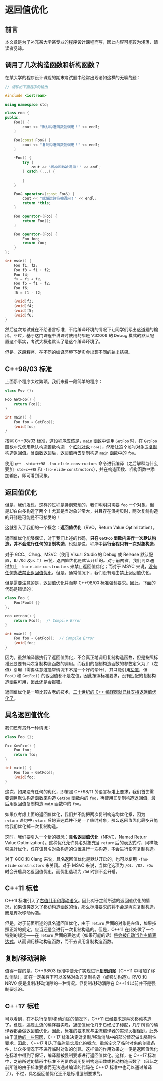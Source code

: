 <!-- Copyright (C) 2022 Timothy Liu -->

<!-- CC BY-SA 4.0 license -->

# 返回值优化

## 前言

本文章是为了补充某大学某专业的程序设计课程而写，因此内容可能较为浅薄，请读者见谅。  

## 调用了几次构造函数和析构函数？

在某大学的程序设计课程的期末考试题中经常出现诸如这样的无聊的题：  

```c++
// 请写出下面程序的输出

#include <iostream>

using namespace std;

class Foo {
public:
    Foo() {
        cout << "默认构造函数被调用！" << endl;
    }

    Foo(const Foo&) {
        cout << "复制构造函数被调用！" << endl;
    }

    ~Foo() {
        try {
            cout << "析构函数被调用！" << endl;
        } catch (...) {
            
        }
    }

    Foo& operator=(const Foo&) {
        cout << "赋值运算符被调用！" << endl;
        return *this;
    }

    Foo operator+(Foo) {
        return Foo();
    }

    Foo operator-(Foo) {
        Foo foo;
        return foo;
    }
};

int main() {
    Foo f1, f2;
    Foo f3 = f1 + f2;
    Foo f4;
    f4 = f1 + f2;
    Foo f5 = f1 - f2;
    Foo f6;
    f6 = f1 - f2;

    (void)f3;
    (void)f4;
    (void)f5;
    (void)f6;
}
```

然后这次考试就在不给语言标准、不给编译环境的情况下让同学们写出这道题的输出。不过，基于这门课程中讲课时使用的都是 VS2008 的 Debug 模式的默认配置这个事实，考试大概也默认了是这个编译环境了。  

但是，这段程序，在不同的编译环境下确实会出现不同的输出结果。  

## C++98/03 标准

上面那个程序太过繁琐，我们来看一段简单的程序：  

```cpp
class Foo {};

Foo GetFoo() {
    return Foo();
}

int main() {
    Foo foo = GetFoo();
    (void)foo;
}
```

按照 C++98/03 标准，这段程序应该是，`main` 函数中调用 `GetFoo` 时，在 `GetFoo` 函数中先使用默认构造函数构造一个[临时对象](https://zh.cppreference.com/w/cpp/language/lifetime#.E4.B8.B4.E6.97.B6.E5.AF.B9.E8.B1.A1.E7.9A.84.E7.94.9F.E5.AD.98.E6.9C.9F) `Foo()`，然后让这个临时对象去[复制构造](https://zh.cppreference.com/w/cpp/language/return#.E8.A7.A3.E9.87.8A)返回值。当函数返回后，返回值再去复制构造 `main` 函数中的 `foo`。  

使用 `g++ -std=c++98 -fno-elide-constructors` 命令进行编译（之后解释为什么要加 `-std=c++98` 和 `-fno-elide-constructors`），并在构造函数、析构函数中添加输出，即可看到现象。

## 返回值优化

但是，我们发现，这样的过程是特别繁琐的，我们明明只需要 `foo` 一个对象，但是却白白多构造了两个！尤其是当对象非常大，并且存在深拷贝时，两次复制构造的开销是可能是不可接受的！  

这就引入了我们的一个概念：**返回值优化**（RVO，Return Value Optimization）。

返回值优化能够保证，对于我们上述的代码，**只在 `GetFoo` 函数内进行一次默认构造，并不会进行任何的复制构造**。也就是说，程序中**运行全程只有一次对象构造**。  

对于 GCC、Clang、MSVC（使用 Visual Studio 的 Debug 或 Release 默认配置，即 `/Od` 及以上）来说，返回值优化是默认开启的。对于前两者，我们可以通过加上 `-fno-elide-constructors` 来禁止返回值优化；而对于 MSVC 来说，[没有任何办法禁止返回值优化](https://social.microsoft.com/Forums/Windows/zh-CN/a5f9ccf7-c734-4e9a-8174-ee722ff7a1dd/how-to-disable-return-value-optimization-in-vs)。但是，通常情况下，我们没有理由禁止返回值优化。  

但是需要注意的是，返回值优化并而非 C++98/03 标准强制要求。因此，下面的代码是错误的：  

```cpp
class Foo {
    Foo(Foo&) {}
};

Foo GetFoo() {
    return Foo();  // Compile Error
}

int main() {
    Foo foo = GetFoo();  // Compile Error
    (void)foo;
}
```

因为，虽然编译器执行了返回值优化，不会真正地调用复制构造函数，但是按照标准还是要有两次复制构造函数的调用。而我们的复制构造函数的参数定义为了（左值）引用（需要注意这通常情况下不是一个好的设计），其只能引用[左值](./lvalue-and-rvalue.md)，但 `Foo()` 和 `GetFoo()` 的返回值都不是左值，因此按照标准要求，没有匹配的复制构造函数可用，因此还是会报错。  

返回值优化是一项比较古老的技术，[二十世纪的 C++ 编译器就已经支持返回值优化了](https://www.youtube.com/watch?v=3Ud9HryMUqA)。  

## 具名返回值优化

我们还有另外一种情况：  

```cpp
class Foo {};

Foo GetFoo() {
    Foo foo;
    return foo;
}

int main() {
    Foo foo = GetFoo();
    (void)foo;
}
```

这次，如果没有任何的优化，即按照 C++98/11 的语言标准上要求，我们首先需要调用默认构造函数来构造 `GetFoo` 函数内的 `foo`，再使用其复制构造返回值，最后用返回值复制构造 `main` 函数中的 `foo`。  

如果仅考虑上面的返回值优化，我们并不能把两次复制构造均优化掉，因为 `return` 语句中 `return` 后的表达式并不是一个临时对象，那么返回值优化最多只能给我们优化掉一次复制构造。  

这时，我们要引入一个新的概念：**具名返回值优化**（NRVO，Named Return Value Optimization）。这种优化允许具名对象充当 `return` 后的表达式时，同样能够进行优化，仅在该具名对象构造的位置进行一次构造，不会进行任何复制构造。  

对于 GCC 和 Clang 来说，具名返回值优化是默认开启的，也可以使用 `-fno-elide-constructors` 来关闭。对于 MSVC 来说，当优化选项为 `/O1`、`/O2`、`/Ox` 时会开启具名返回值优化，而优化选项为 `/Od` 时则不会开启。  

## C++11 标准

C++11 标准引入了[右值引用和移动语义](./rvalue-reference-and-move-semantics.md)。因此对于之前所述的返回值优化的情况，如果该类定义了移动构造函数的话，那么标准要求的将不会是两次复制构造，而是两次移动构造。  

但是，对于前面所述的具名返回值优化，由于 `return` 后面的对象是左值，如果按照正常的规定，应当还是会进行一次复制构造的。但是，C++11 在此处做了一个特别的规定——在 `return` 后面的表达式（如果可能的话）[将会被自动当作右值表达式](https://zh.cppreference.com/w/cpp/language/return#.E8.87.AA.E5.8A.A8.E4.BB.8E.E5.B1.80.E9.83.A8.E5.8F.98.E9.87.8F.E5.92.8C.E5.BD.A2.E5.8F.82.E7.A7.BB.E5.8A.A8)，从而调用移动构造函数，而不去调用复制构造函数。  

## 复制/移动消除

值得一提的是，C++98/03 标准中便允许实现进行[**复制消除**](https://zh.cppreference.com/w/cpp/language/copy_elision)（C++11 中增加了移动消除），即在一定条件下可以省略对象的复制构造（或移动构造）。RVO 和 NRVO 便是复制/移动消除的一种情况。但复制/移动消除在 C++14 以前并不是强制要求的。  

## C++17 标准

可以看到，在不执行复制/移动消除的情况下，C++11 已经要求是两次移动构造了。但是，遍观主流的编译器实现，返回值优化几乎已经成了标配，几乎所有的编译器都会做返回值优化。因此，标准的要求就与主流编译器的实现大相径庭。此外由于[其他的一些原因](https://www.open-std.org/jtc1/sc22/wg21/docs/papers/2015/p0135r0.html)，C++17 标准决定对复制/移动消除中的部分情况做出强制性要求。因此，C++17 引入了[临时量实质化](https://zh.cppreference.com/w/cpp/language/implicit_conversion#.E4.B8.B4.E6.97.B6.E9.87.8F.E5.AE.9E.E8.B4.A8.E5.8C.96)的概念，重新定义了临时对象的创建条件，让众多情况下不进行临时对象的创建。这样做的作用效果之一便是返回值优化在标准中得到了保证，编译器被强制要求进行返回值优化。这样，在 C++17 标准中，之前所述的情形中标准不再要求调用复制构造函数或移动构造函数了（因此之前所说的由于标准要求而无法通过编译的代码在 C++17 标准中也可以通过编译了）。不过，具名返回值优化还不是标准强制要求的。  


